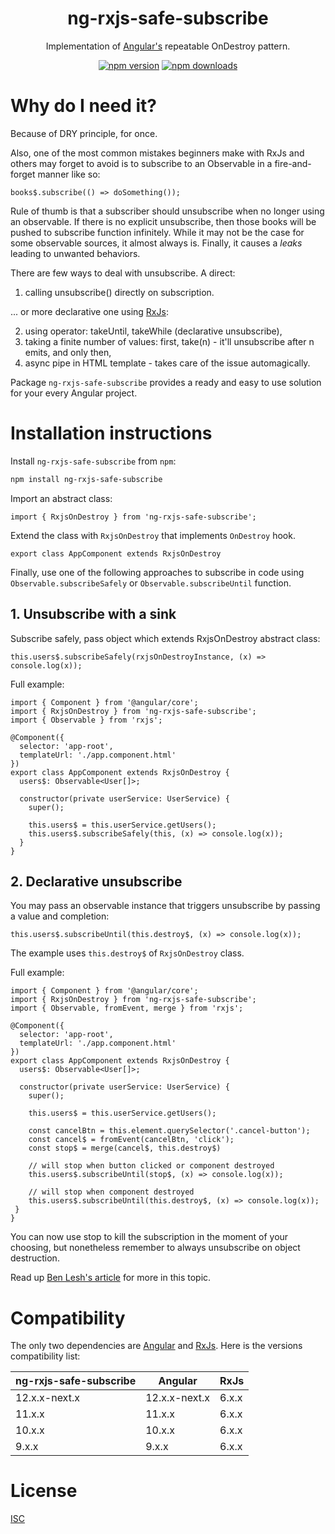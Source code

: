 <h1 align="center">ng-rxjs-safe-subscribe</h1>

<p align="center">
Implementation of <a href="https://angular.io/">Angular's</a> repeatable OnDestroy pattern.
</p>

<p align="center">
    <a href="https://badge.fury.io/js/ngx-bootstrap"><img src="https://badge.fury.io/js/ng-rxjs-safe-subscribe.svg" alt="npm version" ></a>
    <a href="https://npmjs.org/ngx-bootstrap"><img src="https://img.shields.io/npm/dm/ng-rxjs-safe-subscribe.svg" alt="npm downloads" ></a>
</p>

# Why do I need it?

Because of DRY principle, for once.

Also, one of the most common mistakes beginners make with RxJs and others may forget to avoid is to subscribe to an Observable in a fire-and-forget manner like so:

```
books$.subscribe(() => doSomething());
```

Rule of thumb is that a subscriber should unsubscribe when no longer using an observable. If there is no explicit unsubscribe, then those books will be pushed to subscribe function infinitely. While it may not be the case for some observable sources, it almost always is. Finally, it causes a <i>leaks</i> leading to unwanted behaviors.

There are few ways to deal with unsubscribe. A direct:

1. calling unsubscribe() directly on subscription.

... or more declarative one using <a href="https://rxjs-dev.firebaseapp.com/guide/overview/">RxJs</a>:

2. using operator: takeUntil, takeWhile (declarative unsubscribe),
3. taking a finite number of values: first, take(n) - it'll unsubscribe after n emits, and only then,
4. async pipe in HTML template - takes care of the issue automagically.

Package `ng-rxjs-safe-subscribe` provides a ready and easy to use solution for your every Angular project.

# Installation instructions

Install `ng-rxjs-safe-subscribe` from `npm`:

```bash
npm install ng-rxjs-safe-subscribe
```

Import an abstract class:

```
import { RxjsOnDestroy } from 'ng-rxjs-safe-subscribe';
```

Extend the class with `RxjsOnDestroy` that implements `OnDestroy` hook.

```
export class AppComponent extends RxjsOnDestroy
```

Finally, use one of the following approaches to subscribe in code using `Observable.subscribeSafely` or `Observable.subscribeUntil` function.

## 1. Unsubscribe with a sink

Subscribe safely, pass object which extends RxjsOnDestroy abstract class:

```
this.users$.subscribeSafely(rxjsOnDestroyInstance, (x) => console.log(x));
```

Full example:

```
import { Component } from '@angular/core';
import { RxjsOnDestroy } from 'ng-rxjs-safe-subscribe';
import { Observable } from 'rxjs';

@Component({
  selector: 'app-root',
  templateUrl: './app.component.html'
})
export class AppComponent extends RxjsOnDestroy {
  users$: Observable<User[]>;

  constructor(private userService: UserService) {
    super();

    this.users$ = this.userService.getUsers();
    this.users$.subscribeSafely(this, (x) => console.log(x));
  }
}
```

## 2. Declarative unsubscribe

You may pass an observable instance that triggers unsubscribe by passing a value and completion:

```
this.users$.subscribeUntil(this.destroy$, (x) => console.log(x));
```

The example uses `this.destroy$` of `RxjsOnDestroy` class.

Full example:

```
import { Component } from '@angular/core';
import { RxjsOnDestroy } from 'ng-rxjs-safe-subscribe';
import { Observable, fromEvent, merge } from 'rxjs';

@Component({
  selector: 'app-root',
  templateUrl: './app.component.html'
})
export class AppComponent extends RxjsOnDestroy {
  users$: Observable<User[]>;

  constructor(private userService: UserService) {
    super();

    this.users$ = this.userService.getUsers();

    const cancelBtn = this.element.querySelector('.cancel-button');
    const cancel$ = fromEvent(cancelBtn, 'click');
    const stop$ = merge(cancel$, this.destroy$)

    // will stop when button clicked or component destroyed
    this.users$.subscribeUntil(stop$, (x) => console.log(x));

    // will stop when component destroyed
    this.users$.subscribeUntil(this.destroy$, (x) => console.log(x));
 }
}

```

You can now use stop to kill the subscription in the moment of your choosing, but nonetheless remember to always unsubscribe on object destruction.

Read up [Ben Lesh's article](https://medium.com/@benlesh/rxjs-dont-unsubscribe-6753ed4fda87) for more in this topic.

# Compatibility

The only two dependencies are [Angular](https://angular.io) and [RxJs](https://rxjs-dev.firebaseapp.com/guide/overview).
Here is the versions compatibility list:

| ng-rxjs-safe-subscribe | Angular       | RxJs  |
| ---------------------- | ------------- | ----- |
| 12.x.x-next.x          | 12.x.x-next.x | 6.x.x |
| 11.x.x                 | 11.x.x        | 6.x.x |
| 10.x.x                 | 10.x.x        | 6.x.x |
| 9.x.x                  | 9.x.x         | 6.x.x |

# License

[ISC](https://opensource.org/licenses/ISC)

